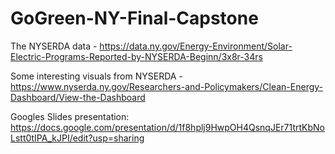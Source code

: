 # GoGreen-NY-Final-Capstone

The NYSERDA data - https://data.ny.gov/Energy-Environment/Solar-Electric-Programs-Reported-by-NYSERDA-Beginn/3x8r-34rs

Some interesting visuals from NYSERDA - https://www.nyserda.ny.gov/Researchers-and-Policymakers/Clean-Energy-Dashboard/View-the-Dashboard

Googles Slides presentation:
https://docs.google.com/presentation/d/1f8hplj9HwpOH4QsnqJEr71trtKbNoLstt0tIPA_kJPI/edit?usp=sharing

